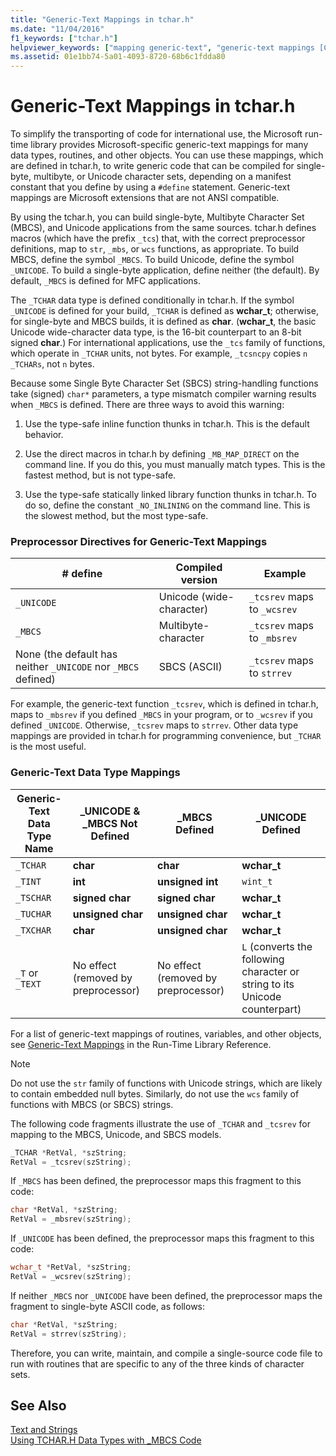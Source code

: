 ```yaml
---
title: "Generic-Text Mappings in tchar.h"
ms.date: "11/04/2016"
f1_keywords: ["tchar.h"]
helpviewer_keywords: ["mapping generic-text", "generic-text mappings [C++]", "character sets [C++], generic-text mappings", "Unicode [C++], generic-text mappings", "MBCS [C++], generic-text mappings", "TCHAR.H data types, mapping", "mappings [C++], TCHAR.H"]
ms.assetid: 01e1bb74-5a01-4093-8720-68b6c1fdda80
---
```

# Generic-Text Mappings in tchar.h

To simplify the transporting of code for international use, the Microsoft run-time library provides Microsoft-specific generic-text mappings for many data types, routines, and other objects. You can use these mappings, which are defined in tchar.h, to write generic code that can be compiled for single-byte, multibyte, or Unicode character sets, depending on a manifest constant that you define by using a `#define` statement. Generic-text mappings are Microsoft extensions that are not ANSI compatible.

By using the tchar.h, you can build single-byte, Multibyte Character Set (MBCS), and Unicode applications from the same sources. tchar.h defines macros (which have the prefix `_tcs`) that, with the correct preprocessor definitions, map to `str`, `_mbs`, or `wcs` functions, as appropriate. To build MBCS, define the symbol `_MBCS`. To build Unicode, define the symbol `_UNICODE`. To build a single-byte application, define neither (the default). By default, `_MBCS` is defined for MFC applications.

The `_TCHAR` data type is defined conditionally in tchar.h. If the symbol `_UNICODE` is defined for your build, `_TCHAR` is defined as **wchar_t**; otherwise, for single-byte and MBCS builds, it is defined as **char**. (**wchar_t**, the basic Unicode wide-character data type, is the 16-bit counterpart to an 8-bit signed **char**.) For international applications, use the `_tcs` family of functions, which operate in `_TCHAR` units, not bytes. For example, `_tcsncpy` copies `n` `_TCHARs`, not `n` bytes.

Because some Single Byte Character Set (SBCS) string-handling functions take (signed) `char*` parameters, a type mismatch compiler warning results when `_MBCS` is defined. There are three ways to avoid this warning:

1. Use the type-safe inline function thunks in tchar.h. This is the default behavior.

1. Use the direct macros in tchar.h by defining `_MB_MAP_DIRECT` on the command line. If you do this, you must manually match types. This is the fastest method, but is not type-safe.

1. Use the type-safe statically linked library function thunks in tchar.h. To do so, define the constant `_NO_INLINING` on the command line. This is the slowest method, but the most type-safe.

### Preprocessor Directives for Generic-Text Mappings

|# define|Compiled version|Example|
|---------------|----------------------|-------------|
|`_UNICODE`|Unicode (wide-character)|`_tcsrev` maps to `_wcsrev`|
|`_MBCS`|Multibyte-character|`_tcsrev` maps to `_mbsrev`|
|None (the default has neither `_UNICODE` nor `_MBCS` defined)|SBCS (ASCII)|`_tcsrev` maps to `strrev`|

For example, the generic-text function `_tcsrev`, which is defined in tchar.h, maps to `_mbsrev` if you defined `_MBCS` in your program, or to `_wcsrev` if you defined `_UNICODE`. Otherwise, `_tcsrev` maps to `strrev`. Other data type mappings are provided in tchar.h for programming convenience, but `_TCHAR` is the most useful.

### Generic-Text Data Type Mappings

|Generic-Text<br /> Data Type Name|_UNICODE &<br /> _MBCS Not Defined|_MBCS<br /> Defined|_UNICODE<br /> Defined|
|--------------------------------------|----------------------------------------|------------------------|---------------------------|
|`_TCHAR`|**char**|**char**|**wchar_t**|
|`_TINT`|**int**|**unsigned int**|`wint_t`|
|`_TSCHAR`|**signed char**|**signed char**|**wchar_t**|
|`_TUCHAR`|**unsigned char**|**unsigned char**|**wchar_t**|
|`_TXCHAR`|**char**|**unsigned char**|**wchar_t**|
|`_T` or `_TEXT`|No effect (removed by preprocessor)|No effect (removed by preprocessor)|`L` (converts the following character or string to its Unicode counterpart)|

For a list of generic-text mappings of routines, variables, and other objects, see [Generic-Text Mappings](../c-runtime-library/generic-text-mappings.md) in the Run-Time Library Reference.

> [!NOTE]
>  Do not use the `str` family of functions with Unicode strings, which are likely to contain embedded null bytes. Similarly, do not use the `wcs` family of functions with MBCS (or SBCS) strings.

The following code fragments illustrate the use of `_TCHAR` and `_tcsrev` for mapping to the MBCS, Unicode, and SBCS models.

```cpp
_TCHAR *RetVal, *szString;
RetVal = _tcsrev(szString);
```

If `_MBCS` has been defined, the preprocessor maps this fragment to this code:

```cpp
char *RetVal, *szString;
RetVal = _mbsrev(szString);
```

If `_UNICODE` has been defined, the preprocessor maps this fragment to this code:

```cpp
wchar_t *RetVal, *szString;
RetVal = _wcsrev(szString);
```

If neither `_MBCS` nor `_UNICODE` have been defined, the preprocessor maps the fragment to single-byte ASCII code, as follows:

```cpp
char *RetVal, *szString;
RetVal = strrev(szString);
```

Therefore, you can write, maintain, and compile a single-source code file to run with routines that are specific to any of the three kinds of character sets.

## See Also

[Text and Strings](../text/text-and-strings-in-visual-cpp.md)<br/>
[Using TCHAR.H Data Types with _MBCS Code](../text/using-tchar-h-data-types-with-mbcs-code.md)
